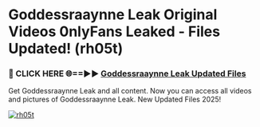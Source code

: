 # Goddessraaynne Leak Original Videos 0nlyFans Leaked - Files Updated! (rh05t)

<h3>🔴 CLICK HERE 🌐==►► <a href="https://tinyurl.com/ms9xzufz" rel="nofollow">Goddessraaynne Leak Updated Files</a></h3>

Get Goddessraaynne Leak and all content. Now you can access all videos and pictures of Goddessraaynne Leak. New Updated Files 2025!

[![rh05t](https://i.imgur.com/ppqm5kG.gif)](https://tinyurl.com/ms9xzufz)
